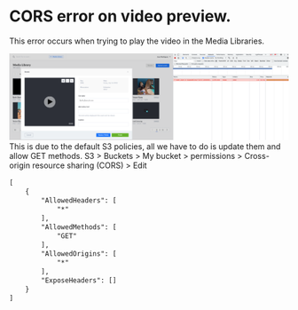 # CORS error on video preview.

This error occurs when trying to play the video in the Media Libraries.

![Screen Shot 2022-07-01 at 11.40.26.png](./attachments/Screen%20Shot%202022-07-01%20at%2011.40.26.png)
This is due to the default S3 policies, all we have to do is update them and allow GET methods.
S3 > Buckets > My bucket > permissions > Cross-origin resource sharing (CORS) > Edit

``` 
[
    {
        "AllowedHeaders": [
            "*"
        ],
        "AllowedMethods": [
            "GET"
        ],
        "AllowedOrigins": [
            "*"
        ],
        "ExposeHeaders": []
    }
]
```
